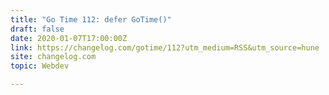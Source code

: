 ```yaml
---
title: "Go Time 112: defer GoTime()"
draft: false
date: 2020-01-07T17:00:00Z
link: https://changelog.com/gotime/112?utm_medium=RSS&utm_source=hune
site: changelog.com
topic: Webdev  

---
```

